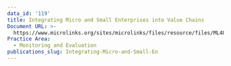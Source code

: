 ```yaml
---
data_id: '119'
title: Integrating Micro and Small Enterprises into Value Chains
Document URL: >-
  https://www.microlinks.org/sites/microlinks/files/resource/files/ML4812_aimvc_guatemala.pdf
Practice Area:
  - Monitoring and Evaluation
publications_slug: Integrating-Micro-and-Small-En
---
```

